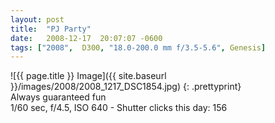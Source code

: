 ```yaml
---
layout: post
title:  "PJ Party"
date:   2008-12-17  20:07:07 -0600
tags: ["2008",  D300, "18.0-200.0 mm f/3.5-5.6", Genesis]
---
```

![{{ page.title }} Image]({{ site.baseurl }}/images/2008/2008_1217_DSC1854.jpg)
{: .prettyprint}  
Always guaranteed fun  
1/60 sec, f/4.5, ISO 640 - Shutter clicks this day: 156